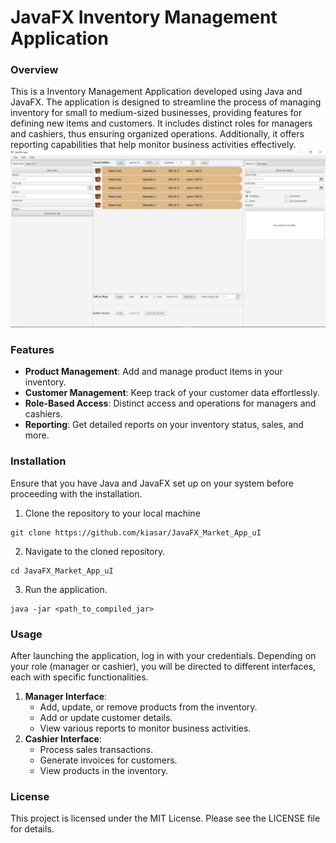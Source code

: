 # JavaFX Inventory Management Application

### Overview
This is a Inventory Management Application developed using Java and JavaFX. The application is designed to streamline the process of managing inventory for small to medium-sized businesses, providing features for defining new items and customers. It includes distinct roles for managers and cashiers, thus ensuring organized operations. Additionally, it offers reporting capabilities that help monitor business activities effectively.
![N|Solid](image_2023-05-20_193211015.png)


### Features
- **Product Management**: Add and manage product items in your inventory.
- **Customer Management**: Keep track of your customer data effortlessly.
- **Role-Based Access**: Distinct access and operations for managers and cashiers.
- **Reporting**: Get detailed reports on your inventory status, sales, and more.

### Installation
Ensure that you have Java and JavaFX set up on your system before proceeding with the installation.

1. Clone the repository to your local machine
```console
git clone https://github.com/kiasar/JavaFX_Market_App_uI
```
2. Navigate to the cloned repository.
```console
cd JavaFX_Market_App_uI
```
3. Run the application.
```console
java -jar <path_to_compiled_jar>
```

### Usage
After launching the application, log in with your credentials. Depending on your role (manager or cashier), you will be directed to different interfaces, each with specific functionalities. 
1. **Manager Interface**:
	- Add, update, or remove products from the inventory.
	- Add or update customer details.
	- View various reports to monitor business activities.
2. **Cashier Interface**:
	- Process sales transactions.
	- Generate invoices for customers.
	- View products in the inventory.

### License
This project is licensed under the MIT License. Please see the LICENSE file for details.

